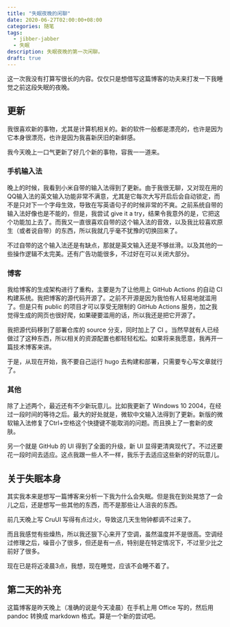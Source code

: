 ```yaml
---
title: "失眠夜晚的闲聊"
date: 2020-06-27T02:00:00+08:00
categories: 随笔
tags:
  - jibber-jabber
  - 失眠
description: 失眠夜晚的第一次闲聊。
draft: true
---
```

这一次我没有打算写很长的内容。仅仅只是想借写这篇博客的功夫来打发一下我睡觉之前这段失眠的夜晚。

## 更新

我很喜欢新的事物，尤其是计算机相关的。新的软件一般都是漂亮的，也许是因为它本身很漂亮，也许是因为我喜新厌旧的新鲜感。

我今天晚上一口气更新了好几个新的事物，容我一一道来。

### 手机输入法

晚上的时候，我看到小米自带的输入法得到了更新。由于我很无聊，又对现在用的QQ输入法的英文输入功能非常不满意，尤其是它每次大写开启后会自动锁定，而不是只对下一个字母生效，导致在写英语句子的时候非常的不爽。之前系统自带的输入法好像也是不能的，但是，我尝试 give it a try，结果令我意外的是，它把这个功能加上去了。而我又一直很喜欢自带的这个输入法的音效，以及我比较喜欢原生（或者说自带）的东西，所以我就几乎毫不犹豫的切换回来了。

不过自带的这个输入法还是有缺点，那就是英文输入还是不够丝滑。以及其他的一些操作逻辑不太完美。还有广告功能很多，不过好在可以关闭大部分。

### 博客

我给博客的生成架构进行了重构，主要是为了让他用上 GitHub Actions 的自动 CI 构建系统。我把博客的源代码开源了。之前不开源是因为我怕有人轻易地就滥用了。但是只有 public 的项目才可以享受无限制的 GitHub Actions 服务，加之我觉得生成的网页也很好爬，如果硬要滥用的话，所以我还是把它开源了。

我把源代码移到了部署仓库的 source 分支，同时加上了 CI 。当然早就有人已经做过了这种东西，所以相关的资源配置也都轻轻松松。如果将来我愿意，我再开一篇技术博客来讲。

于是，从现在开始，我不要自己运行 hugo 去构建和部署，只需要专心写文章就行了。

### 其他

除了上述两个，最近还有不少新玩意儿。比如我更新了 Windows 10 2004，在经过一段时间的等待之后。最大的好处就是，微软中文输入法得到了更新。新版的微软输入法修复了Ctrl+空格这个快捷键不能取消的问题。而且换上了一套新的皮肤。

另一个就是 GitHub 的 UI 得到了全面的升级，新 UI 显得更清爽现代了。不过还要花一段时间去适应。这点我跟一些人不一样，我乐于去适应这些新的好的玩意儿。

## 关于失眠本身

其实我本来是想写一篇博客来分析一下我为什么会失眠。但是我在到处晃悠了一会儿之后，还是想写一些其他的东西，而不是那些让人沮丧的东西。

前几天晚上写 CruUI 写得有点过火，导致这几天生物钟都调不过来了。

而且我感觉有些燥热，所以我还狠下心来开了空调，虽然温度并不是很高。空调经过修理之后，噪音小了很多，但还是有一点，特别是在特定情况下，不过至少比之前好了很多。

现在已是将近凌晨3点，我想，现在睡觉，应该不会睡不着了。

## 第二天的补充

这篇博客是昨天晚上（准确的说是今天凌晨）在手机上用 Office 写的，然后用 pandoc 转换成 markdown 格式。算是一个新的尝试吧。
